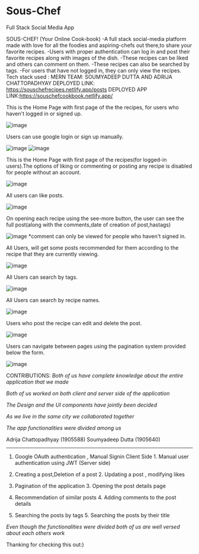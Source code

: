 # Sous-Chef
Full Stack Social Media App

SOUS-CHEF!
(Your Online Cook-book)
-A full stack social-media platform made with love for all the foodies and aspiring-chefs out there,to share your favorite recipes.
-Users with proper authentication can log in and post their favorite
recipes along with images of the dish.
-These recipes can be liked and others can comment on them.
-These recipes can also be searched by tags.
-For users that have not logged in, they can only view the recipes.
Tech stack used : MERN
TEAM: SOUMYADEEP DUTTA AND ADRIJA CHATTOPADHYAY
DEPLOYED LINK: https://souschefrecipes.netlify.app/posts
         DEPLOYED APP LINK:https://souschefcookbook.netlify.app/

This is the Home Page with first page of the the recipes, for users who haven't logged in or signed up.

![image](https://user-images.githubusercontent.com/79828073/124432712-8bc5f400-dd8f-11eb-9484-c5250e2f2dd7.png)


Users can use google login or sign up manually.

![image](https://user-images.githubusercontent.com/79828073/124432533-5c16ec00-dd8f-11eb-9135-0e8152f7d5eb.png)
![image](https://user-images.githubusercontent.com/79828073/124432581-689b4480-dd8f-11eb-8ec9-b4b5752f8441.png)


This is the Home Page with first page of the recipes(for logged-in users).The options of liking or commenting or posting any recipe is disabled for people without an account.

![image](https://user-images.githubusercontent.com/79828073/124425449-30433880-dd86-11eb-957b-856d7feea1b6.png)

All users can like posts.

![image](https://user-images.githubusercontent.com/79828073/124431174-ac8d4a00-dd8d-11eb-8bea-debe413051f1.png)

On opening each recipe using the see-more button, the user can see the full post(along with the comments,date of creation of post,hastags)

![image](https://user-images.githubusercontent.com/79828073/124427371-ef98ee80-dd88-11eb-82d3-6f4d922467a3.png)
*comment can only be viewed for people who haven't signed in.

All Users, will get some posts recommended for them according to the recipe that they are currently viewing.

![image](https://user-images.githubusercontent.com/79828073/124430508-e14cd180-dd8c-11eb-932b-caa614a963e7.png)

All Users can search by tags.

![image](https://user-images.githubusercontent.com/79828073/124430742-2ec93e80-dd8d-11eb-88f3-7537dce3fffd.png)

All Users can search by recipe names.

![image](https://user-images.githubusercontent.com/79828073/124430788-3c7ec400-dd8d-11eb-9c92-0e9abd45b211.png)

Users who post the recipe can edit and delete the post.

![image](https://user-images.githubusercontent.com/79828073/124430871-54564800-dd8d-11eb-97fa-7c443479d7c3.png)

Users can navigate between pages using the pagination system provided below the form.

![image](https://user-images.githubusercontent.com/79828073/124431820-861bde80-dd8e-11eb-8012-fa4c1132a697.png)


CONTRIBUTIONS:
*Both of us have complete knowledge about the entire application that we made*

*Both of us worked on both client and server side of the application*

*The Design and the UI components have jointly been decided*

*As we live in the same city we collaborated together*

*The app functionalities were divided among us*

Adrija Chattopadhyay  (1905588)                                          Soumyadeep Dutta      (1905640)
------------------------------                                           --------------------------------
1. Google OAuth authentication , Manual Signin Client Side              1. Manual user authentication using JWT (Server side)

2. Creating a post,Deletion of a post                                   2. Updating a post , modifying likes

3. Pagination of the application                                        3. Opening the post details page

4. Recommendation of similar posts                                      4. Adding comments to the post details

5. Searching the posts by tags                                          5. Searching the posts by their title



*Even though the functionalities were divided both of us are well versed about each others work*


Thanking for checking this out:)







